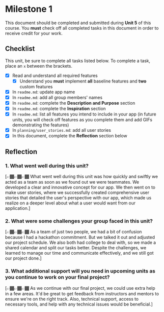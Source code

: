# Milestone 1

This document should be completed and submitted during **Unit 5** of this course. You **must** check off all completed tasks in this document in order to receive credit for your work.

## Checklist

This unit, be sure to complete all tasks listed below. To complete a task, place an `x` between the brackets.

- [x] Read and understand all required features
  - [x] Understand you **must** implement **all** baseline features and **two** custom features
- [x] In `readme.md`: update app name
- [x] In `readme.md`: add all group members' names
- [x] In `readme.md`: complete the **Description and Purpose** section
- [x] In `readme.md`: complete the **Inspiration** section
- [x] In `readme.md`: list all features you intend to include in your app (in future units, you will check off features as you complete them and add GIFs demonstrating the features)
- [x] In `planning/user_stories.md`: add all user stories
- [x] In this document, complete the **Reflection** section below

## Reflection

### 1. What went well during this unit?


[👉🏾👉🏾👉🏾 What went well during this unit was how quickly and swiftly we acted as a team as soon as we found out we were teammates. We developed a clear and innovative concept for our app. We then went on to make user stories, where we successfully created comprehensive user stories that detailed the user's perspective with our app, which made us realize on a deeper level about what a user would want from our application.]

### 2. What were some challenges your group faced in this unit?

[👉🏾👉🏾👉🏾 As a team of just two people, we had a bit of confusion because I had a hackathon commitment. But we talked it out and adjusted our project schedule. We also both had college to deal with, so we made a shared calendar and split our tasks better. Despite the challenges, we learned to manage our time and communicate effectively, and we still got our project done.]

### 3. What additional support will you need in upcoming units as you continue to work on your final project?

[👉🏾👉🏾👉🏾 As we continue with our final project, we could use extra help in a few areas. It'd be great to get feedback from instructors and mentors to ensure we're on the right track. Also, technical support, access to necessary tools, and help with any technical issues would be beneficial.]

